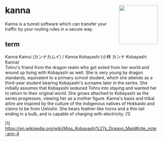 # kanna <img align="right" height="128" width="128" src="https://user-images.githubusercontent.com/1551736/28209258-53234bf0-68c4-11e7-9586-d4a3526f0f45.png"/>

Kanna is a tunnel software which can transfer your traffic by your routing rules in a secure way.

## term
Kanna Kamui (カンナカムイ) / Kanna Kobayashi (小林 カンナ Kobayashi Kanna)  
Tohru's friend from the dragon realm who got exiled from her world and wound up living with Kobayashi as well. She is very young by dragon standards, equivalent to a primary school student, which she attends as a third-year student bearing Kobayashi's surname later in the series. She initially assumes that Kobayashi seduced Tohru into staying and wanted her to return to their original world. She grows attached to Kobayashi as the series progresses, viewing her as a mother figure. Kanna's basis and tribal attire are inspired by the culture of the indigenous natives of Hokkaido and claims to be from Ushishir. She bears feather-like horns and a thin tail ending in a bulb, and is capable of charging with electricity. [1]


[1] https://en.wikipedia.org/wiki/Miss_Kobayashi%27s_Dragon_Maid#cite_note-ann-4
